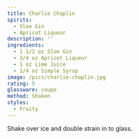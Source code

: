 ```yaml
---
title: Charlie Chaplin
spirits:
  - Sloe Gin
  - Apricot Liqueur
description: ''
ingredients:
  - 1 1/2 oz Sloe Gin
  - 3/4 oz Apricot Liqueur
  - 1 oz Lime Juice
  - 1/4 oz Simple Syrup
image: /pics/charlie-chaplin.jpg
rating: 5
glassware: coupe
method: Shaken
styles:
  - Fruity
---
```


Shake over ice and double strain in to glass.